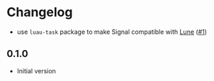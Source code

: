 # Changelog

- use `luau-task` package to make Signal compatible with [Lune](https://github.com/lune-org/lune) ([#1](https://github.com/seaofvoices/luau-signal/pull/1))

## 0.1.0

- Initial version
